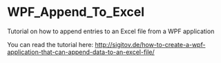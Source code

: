 # WPF_Append_To_Excel
Tutorial on how to append entries to an Excel file from a WPF application

You can read the tutorial here: http://sigitov.de/how-to-create-a-wpf-application-that-can-append-data-to-an-excel-file/
